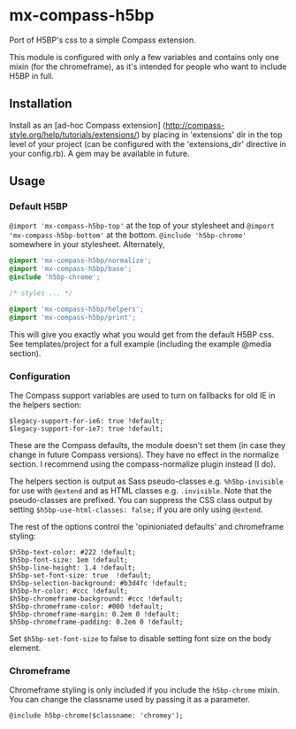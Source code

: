 mx-compass-h5bp
===============

Port of H5BP's css to a simple Compass extension.

This module is configured with only a few variables and contains only one mixin
(for the chromeframe), as it's intended for people who want to include H5BP
in full.


Installation
------------

Install as an
[ad-hoc Compass extension] (http://compass-style.org/help/tutorials/extensions/)
by placing in 'extensions' dir in the top level of your project (can be
configured with the 'extensions_dir' directive in your config.rb). A gem may be
available in future.


Usage
-----

### Default H5BP

`@import 'mx-compass-h5bp-top'` at the top of your stylesheet and
`@import 'mx-compass-h5bp-bottom'` at the bottom. `@include 'h5bp-chrome'`
somewhere in your stylesheet. Alternately,

```scss
@import 'mx-compass-h5bp/normalize';
@import 'mx-compass-h5bp/base';
@include 'h5bp-chrome';

/* styles ... */

@import 'mx-compass-h5bp/helpers';
@import 'mx-compass-h5bp/print';
```

This will give you exactly what you would get from the default H5BP css. See
templates/project for a full example (including the example @media section).


### Configuration

The Compass support variables are used to turn on fallbacks for old IE in the
helpers section:

```
$legacy-support-for-ie6: true !default;
$legacy-support-for-ie7: true !default;
```

These are the Compass defaults, the module doesn't set them (in case they
change in future Compass versions).  They have no effect in the normalize
section. I recommend using the compass-normalize plugin instead (I do).

The helpers section is output as Sass pseudo-classes e.g. `%h5bp-invisible` for
use with `@extend` and as HTML classes e.g. `.invisible`. Note that the
pseudo-classes are prefixed. You can suppress the CSS class output by setting
`$h5bp-use-html-classes: false;` if you are only using `@extend`.

The rest of the options control the 'opinioniated defaults' and
chromeframe styling:

```
$h5bp-text-color: #222 !default;
$h5bp-font-size: 1em !default;
$h5bp-line-height: 1.4 !default;
$h5bp-set-font-size: true  !default;
$h5bp-selection-background: #b3d4fc !default;
$h5bp-hr-color: #ccc !default;
$h5bp-chromeframe-background: #ccc !default;
$h5bp-chromeframe-color: #000 !default;
$h5bp-chromeframe-margin: 0.2em 0 !default;
$h5bp-chromeframe-padding: 0.2em 0 !default;
```

Set `$h5bp-set-font-size` to false to disable setting font size on the body element.


### Chromeframe

Chromeframe styling is only included if you include the `h5bp-chrome` mixin.
You can change the classname used by passing it as a parameter.

`@include h5bp-chrome($classname: 'chromey');`
